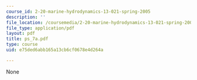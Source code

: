 ```yaml
---
course_id: 2-20-marine-hydrodynamics-13-021-spring-2005
description: ''
file_location: /coursemedia/2-20-marine-hydrodynamics-13-021-spring-2005/e75ded6abb165a13cb6cf0678e4d264a_ps_7a.pdf
file_type: application/pdf
layout: pdf
title: ps_7a.pdf
type: course
uid: e75ded6abb165a13cb6cf0678e4d264a

---
```

None